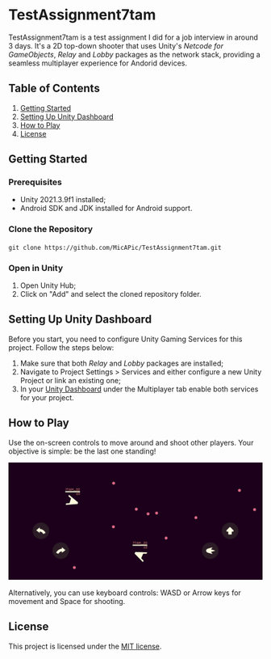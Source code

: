 # TestAssignment7tam
TestAssignment7tam is a test assignment I did for a job interview in around 3 days. It's a 2D top-down shooter that uses Unity's _Netcode for GameObjects_, _Relay_ and _Lobby_ packages as the network stack, providing a seamless multiplayer experience for Andorid devices.

## Table of Contents
1. [Getting Started](#getting-started)
2. [Setting Up Unity Dashboard](#setting-up-unity-dashboard)
3. [How to Play](#how-to-play)
4. [License](#license)

## Getting Started
### Prerequisites
- Unity 2021.3.9f1 installed;
- Android SDK and JDK installed for Android support.
### Clone the Repository
`git clone https://github.com/MicAPic/TestAssignment7tam.git`
### Open in Unity
1. Open Unity Hub;
2. Click on "Add" and select the cloned repository folder.

## Setting Up Unity Dashboard
Before you start, you need to configure Unity Gaming Services for this project. Follow the steps below:
1. Make sure that both _Relay_ and _Lobby_ packages are installed;
2. Navigate to Project Settings > Services and either configure a new Unity Project or link an existing one;
3. In your [Unity Dashboard](https://dashboard.unity3d.com/) under the Multiplayer tab enable both services for your project.

## How to Play
Use the on-screen controls to move around and shoot other players. Your objective is simple: be the last one standing!

![image](https://github.com/MicAPic/TestAssignment7tam/blob/main/Screenshots/Screenshot_2556x1179_2.png?raw=true)

Alternatively, you can use keyboard controls: WASD or Arrow keys for movement and Space for shooting.

## License
This project is licensed under the [MIT license](https://github.com/MicAPic/TestAssignment7tam/blob/main/LICENSE).
